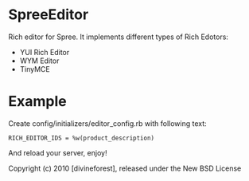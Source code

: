 SpreeEditor
===========

Rich editor for Spree. It implements different types of Rich Edotors:

- YUI Rich Editor
- WYM Editor
- TinyMCE

Example
=======

Create config/initializers/editor_config.rb with following text:

	RICH_EDITOR_IDS = %w(product_description)

And reload your server, enjoy!

Copyright (c) 2010 [divineforest], released under the New BSD License
